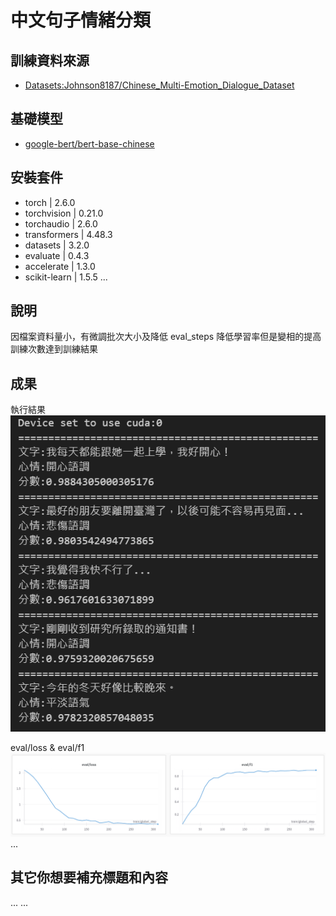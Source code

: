 # 中文句子情緒分類

## 訓練資料來源
- [Datasets:Johnson8187/Chinese_Multi-Emotion_Dialogue_Dataset](https://huggingface.co/datasets/Johnson8187/Chinese_Multi-Emotion_Dialogue_Dataset)

## 基礎模型
- [google-bert/bert-base-chinese](https://huggingface.co/google-bert/bert-base-chinese)

## 安裝套件
- torch        | 2.6.0
- torchvision  | 0.21.0
- torchaudio   | 2.6.0
- transformers | 4.48.3
- datasets     | 3.2.0
- evaluate     | 0.4.3
- accelerate   | 1.3.0
- scikit-learn | 1.5.5
...

## 說明
因檔案資料量小，有微調批次大小及降低 eval_steps
降低學習率但是變相的提高訓練次數達到訓練結果
## 成果
執行結果
![alt text](image.png)

eval/loss & eval/f1
![alt text](image-1.png)
...

## 其它你想要補充標題和內容
...
...
